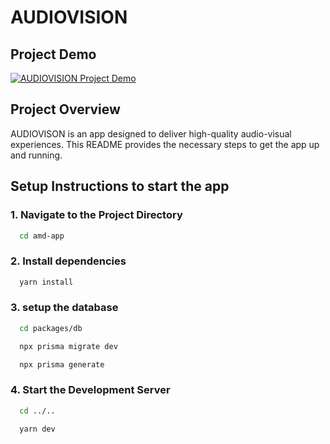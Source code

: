 # AUDIOVISION
## Project Demo

[![AUDIOVISION Project Demo](https://www.youtube.com/watch?v=LwMpplrd3tk)](https://www.youtube.com/watch?v=LwMpplrd3tk)
## Project Overview
AUDIOVISON is an app designed to deliver high-quality audio-visual experiences. This README provides the necessary steps to get the app up and running.

## Setup Instructions to start the app

### 1. Navigate to the Project Directory
```bash
  cd amd-app
```

### 2. Install dependencies
```bash
  yarn install
```

### 3. setup the database
```bash
  cd packages/db
```
```bash
  npx prisma migrate dev
```
```bash
  npx prisma generate
```

### 4. Start the Development Server
```bash
  cd ../..
```
```bash
  yarn dev
```
